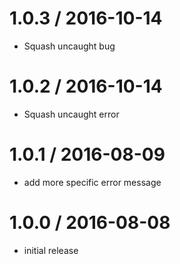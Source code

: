 
1.0.3 / 2016-10-14
==================

  * Squash uncaught bug

1.0.2 / 2016-10-14
==================

  * Squash uncaught error

1.0.1 / 2016-08-09
==================

  * add more specific error message

1.0.0 / 2016-08-08
==================

  * initial release
